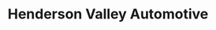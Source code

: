 ---
title: "Henderson Valley Automotive"
url: /auckland/henderson-valley-automotive/
shop: Autowerkstatt
---